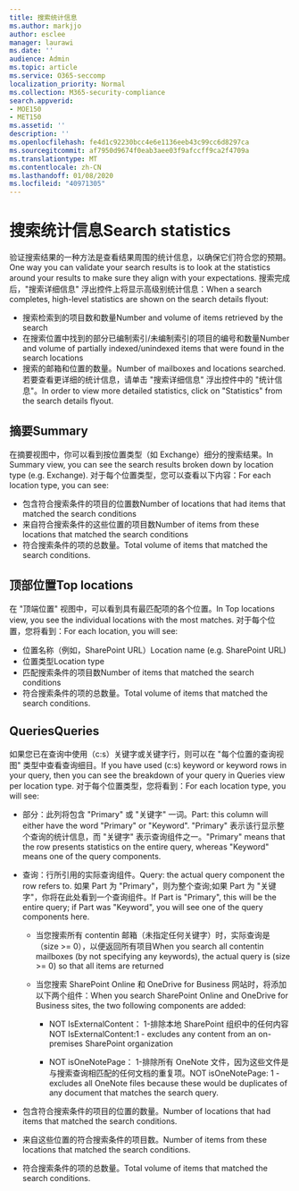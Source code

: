 ```yaml
---
title: 搜索统计信息
ms.author: markjjo
author: esclee
manager: laurawi
ms.date: ''
audience: Admin
ms.topic: article
ms.service: O365-seccomp
localization_priority: Normal
ms.collection: M365-security-compliance
search.appverid:
- MOE150
- MET150
ms.assetid: ''
description: ''
ms.openlocfilehash: fe4d1c92230bcc4e6e1136eeb43c99cc6d8297ca
ms.sourcegitcommit: af7950d9674f0eab3aee03f9afccff9ca2f4709a
ms.translationtype: MT
ms.contentlocale: zh-CN
ms.lasthandoff: 01/08/2020
ms.locfileid: "40971305"
---
```

# <a name="search-statistics"></a><span data-ttu-id="3cace-102">搜索统计信息</span><span class="sxs-lookup"><span data-stu-id="3cace-102">Search statistics</span></span>

<span data-ttu-id="3cace-103">验证搜索结果的一种方法是查看结果周围的统计信息，以确保它们符合您的预期。</span><span class="sxs-lookup"><span data-stu-id="3cace-103">One way you can validate your search results is to look at the statistics around your results to make sure they align with your expectations.</span></span> <span data-ttu-id="3cace-104">搜索完成后，"搜索详细信息" 浮出控件上将显示高级别统计信息：</span><span class="sxs-lookup"><span data-stu-id="3cace-104">When a search completes, high-level statistics are shown on the search details flyout:</span></span>
- <span data-ttu-id="3cace-105">搜索检索到的项目数和数量</span><span class="sxs-lookup"><span data-stu-id="3cace-105">Number and volume of items retrieved by the search</span></span>
- <span data-ttu-id="3cace-106">在搜索位置中找到的部分已编制索引/未编制索引的项目的编号和数量</span><span class="sxs-lookup"><span data-stu-id="3cace-106">Number and volume of partially indexed/unindexed items that were found in the search locations</span></span>
- <span data-ttu-id="3cace-107">搜索的邮箱和位置的数量。</span><span class="sxs-lookup"><span data-stu-id="3cace-107">Number of mailboxes and locations searched.</span></span>
<span data-ttu-id="3cace-108">若要查看更详细的统计信息，请单击 "搜索详细信息" 浮出控件中的 "统计信息"。</span><span class="sxs-lookup"><span data-stu-id="3cace-108">In order to view more detailed statistics, click on "Statistics" from the search details flyout.</span></span>

## <a name="summary"></a><span data-ttu-id="3cace-109">摘要</span><span class="sxs-lookup"><span data-stu-id="3cace-109">Summary</span></span>

<span data-ttu-id="3cace-110">在摘要视图中，你可以看到按位置类型（如 Exchange）细分的搜索结果。</span><span class="sxs-lookup"><span data-stu-id="3cace-110">In Summary view, you can see the search results broken down by location type (e.g. Exchange).</span></span> <span data-ttu-id="3cace-111">对于每个位置类型，您可以查看以下内容：</span><span class="sxs-lookup"><span data-stu-id="3cace-111">For each location type, you can see:</span></span>
- <span data-ttu-id="3cace-112">包含符合搜索条件的项目的位置数</span><span class="sxs-lookup"><span data-stu-id="3cace-112">Number of locations that had items that matched the search conditions</span></span>
- <span data-ttu-id="3cace-113">来自符合搜索条件的这些位置的项目数</span><span class="sxs-lookup"><span data-stu-id="3cace-113">Number of items from these locations that matched the search conditions</span></span>
- <span data-ttu-id="3cace-114">符合搜索条件的项的总数量。</span><span class="sxs-lookup"><span data-stu-id="3cace-114">Total volume of items that matched the search conditions.</span></span>

## <a name="top-locations"></a><span data-ttu-id="3cace-115">顶部位置</span><span class="sxs-lookup"><span data-stu-id="3cace-115">Top locations</span></span>

<span data-ttu-id="3cace-116">在 "顶端位置" 视图中，可以看到具有最匹配项的各个位置。</span><span class="sxs-lookup"><span data-stu-id="3cace-116">In Top locations view, you see the individual locations with the most matches.</span></span> <span data-ttu-id="3cace-117">对于每个位置，您将看到：</span><span class="sxs-lookup"><span data-stu-id="3cace-117">For each location, you will see:</span></span>
- <span data-ttu-id="3cace-118">位置名称（例如，SharePoint URL）</span><span class="sxs-lookup"><span data-stu-id="3cace-118">Location name (e.g. SharePoint URL)</span></span>
- <span data-ttu-id="3cace-119">位置类型</span><span class="sxs-lookup"><span data-stu-id="3cace-119">Location type</span></span>
- <span data-ttu-id="3cace-120">匹配搜索条件的项目数</span><span class="sxs-lookup"><span data-stu-id="3cace-120">Number of items that matched the search conditions</span></span>
- <span data-ttu-id="3cace-121">符合搜索条件的项的总数量。</span><span class="sxs-lookup"><span data-stu-id="3cace-121">Total volume of items that matched the search conditions.</span></span>

## <a name="queries"></a><span data-ttu-id="3cace-122">Queries</span><span class="sxs-lookup"><span data-stu-id="3cace-122">Queries</span></span>

<span data-ttu-id="3cace-123">如果您已在查询中使用（c:s）关键字或关键字行，则可以在 "每个位置的查询视图" 类型中查看查询细目。</span><span class="sxs-lookup"><span data-stu-id="3cace-123">If you have used (c:s) keyword or keyword rows in your query, then you can see the breakdown of your query in Queries view per location type.</span></span> <span data-ttu-id="3cace-124">对于每个位置类型，您将看到：</span><span class="sxs-lookup"><span data-stu-id="3cace-124">For each location type, you will see:</span></span>

- <span data-ttu-id="3cace-125">部分：此列将包含 "Primary" 或 "关键字" 一词。</span><span class="sxs-lookup"><span data-stu-id="3cace-125">Part: this column will either have the word "Primary" or "Keyword".</span></span> <span data-ttu-id="3cace-126">"Primary" 表示该行显示整个查询的统计信息，而 "关键字" 表示查询组件之一。</span><span class="sxs-lookup"><span data-stu-id="3cace-126">"Primary" means that the row presents statistics on the entire query, whereas "Keyword" means one of the query components.</span></span>

- <span data-ttu-id="3cace-127">查询：行所引用的实际查询组件。</span><span class="sxs-lookup"><span data-stu-id="3cace-127">Query: the actual query component the row refers to.</span></span> <span data-ttu-id="3cace-128">如果 Part 为 "Primary"，则为整个查询;如果 Part 为 "关键字"，你将在此处看到一个查询组件。</span><span class="sxs-lookup"><span data-stu-id="3cace-128">If Part is "Primary", this will be the entire query; if Part was "Keyword", you will see one of the query components here.</span></span>
  
  - <span data-ttu-id="3cace-129">当您搜索所有 contentin 邮箱（未指定任何关键字）时，实际查询是（size >= 0），以便返回所有项目</span><span class="sxs-lookup"><span data-stu-id="3cace-129">When you search all contentin mailboxes (by not specifying any keywords), the actual query is (size >= 0) so that all items are returned</span></span>
  
  - <span data-ttu-id="3cace-130">当您搜索 SharePoint Online 和 OneDrive for Business 网站时，将添加以下两个组件：</span><span class="sxs-lookup"><span data-stu-id="3cace-130">When you search SharePoint Online and OneDrive for Business sites, the two following components are added:</span></span>
    
    - <span data-ttu-id="3cace-131">NOT IsExternalContent： 1-排除本地 SharePoint 组织中的任何内容</span><span class="sxs-lookup"><span data-stu-id="3cace-131">NOT IsExternalContent:1 - excludes any content from an on-premises SharePoint organization</span></span>
    
    - <span data-ttu-id="3cace-132">NOT isOneNotePage： 1-排除所有 OneNote 文件，因为这些文件是与搜索查询相匹配的任何文档的重复项。</span><span class="sxs-lookup"><span data-stu-id="3cace-132">NOT isOneNotePage: 1 - excludes all OneNote files because these would be duplicates of any document that matches the search query.</span></span>

- <span data-ttu-id="3cace-133">包含符合搜索条件的项目的位置的数量。</span><span class="sxs-lookup"><span data-stu-id="3cace-133">Number of locations that had items that matched the search conditions.</span></span>

- <span data-ttu-id="3cace-134">来自这些位置的符合搜索条件的项目数。</span><span class="sxs-lookup"><span data-stu-id="3cace-134">Number of items from these locations that matched the search conditions.</span></span>

- <span data-ttu-id="3cace-135">符合搜索条件的项的总数量。</span><span class="sxs-lookup"><span data-stu-id="3cace-135">Total volume of items that matched the search conditions.</span></span>